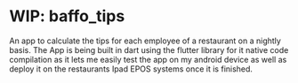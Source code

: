 # WIP: baffo_tips

An app to calculate the tips for each employee of a restaurant on a nightly basis. The App is being built in dart using the flutter library for it native code compilation as it lets me easily test the app on my android device as well as deploy it on the restaurants Ipad EPOS systems once it is finished.
